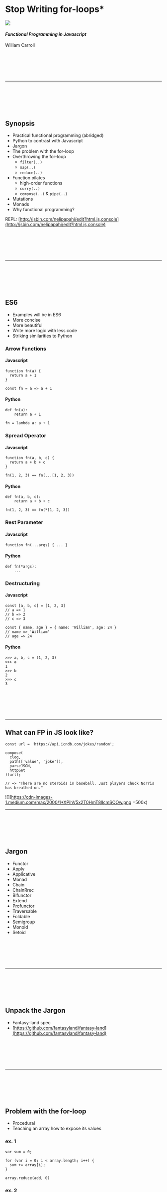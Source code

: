 &nbsp;

&nbsp;

&nbsp;

# Stop Writing for-loops*
![](https://cdn-images-1.medium.com/max/1280/1*eXtcDA7zohLE8GGm0W1UYQ.png)

#### _Functional Programming in Javascript_

William Carroll

&nbsp;

&nbsp;

&nbsp;

---
&nbsp;

&nbsp;

&nbsp;


## Synopsis
* Practical functional programming (abridged)
* Python to contrast with Javascript
* Jargon
* The problem with the for-loop
* Overthrowing the for-loop
	* `filter(..)`
	* `map(..)`
	* `reduce(..)`
* Function pilates
	* high-order functions
	* `curry(..)`
	* `compose(..)` & `pipe(..)`
* Mutations
* Monads
* Why functional programming?

REPL: [http://jsbin.com/nelipapahi/edit?html,js,console](http://jsbin.com/nelipapahi/edit?html,js,console)


&nbsp;

&nbsp;

&nbsp;

---
&nbsp;

&nbsp;

&nbsp;

## ES6
* Examples will be in ES6
* More concise
* More beautiful
* Write more logic with less code
* Striking similarities to Python


### Arrow Functions

#### Javascript

```
function fn(a) {
  return a + 1
}

const fn = a => a + 1
```

#### Python

```
def fn(a):
	return a + 1

fn = lambda a: a + 1
```


### Spread Operator

#### Javascript

```
function fn(a, b, c) {
  return a + b + c
}

fn(1, 2, 3) == fn(...[1, 2, 3])
```

#### Python

```
def fn(a, b, c):
	return a + b + c

fn(1, 2, 3) == fn(*[1, 2, 3])
```

### Rest Parameter

#### Javascript

```
function fn(...args) { ... }
```

#### Python	

```
def fn(*args):
	...
```


### Destructuring

#### Javascript

```
const [a, b, c] = [1, 2, 3]
// a => 1
// b => 2
// c => 3

const { name, age } = { name: 'William', age: 24 }
// name => 'William'
// age => 24
```

#### Python

```
>>> a, b, c = (1, 2, 3)
>>> a
1
>>> b
2
>>> c
3
```


&nbsp;

&nbsp;

&nbsp;

---

## What can FP in JS look like?

```
const url = 'https://api.icndb.com/jokes/random';

compose(
  clog,
  path(['value', 'joke']),
  parseJSON,
  httpGet
)(url);

// => "There are no steroids in baseball. Just players Chuck Norris has breathed on."
```

![](https://cdn-images-1.medium.com/max/2000/1*XPIhV5x2T0HmT8lIcmSOOw.png =500x)

---
&nbsp;

&nbsp;

&nbsp;


## Jargon

* Functor
* Apply
* Applicative
* Monad
* Chain
* ChainRrec
* Bifunctor
* Extend
* Profunctor
* Traversable
* Foldable
* Semigroup
* Monoid
* Setoid

&nbsp;

&nbsp;

&nbsp;

---
&nbsp;

&nbsp;

&nbsp;


## Unpack the Jargon

* Fantasy-land spec
* [https://github.com/fantasyland/fantasy-land](https://github.com/fantasyland/fantasy-land)


&nbsp;

&nbsp;

&nbsp;

---
&nbsp;

&nbsp;

&nbsp;



## Problem with the for-loop

* Procedural
* Teaching an array how to expose its values

### ex. 1
```
var sum = 0;

for (var i = 0; i < array.length; i++) {
  sum += array[i];
}
```

```
array.reduce(add, 0)
```

### ex. 2
```
var newArray = [];

for (var i = 0; i < array.length; i++) {
  var value = array[i];
  
  if (value % 2 == 0) {
    newArray.push(value);
  }
}
```

```
array.filter(isEven)
```

### ex. 3
```
for (var i = 0; i < array.length; i++) {
  array[i] = array[i] * 2;
}
```

```
array.map(mult(2))
```



&nbsp;

&nbsp;

&nbsp;

---
&nbsp;

&nbsp;

&nbsp;




## Overthrowing the for-loop

### filter(..)

* Inputs: array and predicate
* Outputs: new array

```
filter(predicate, array)
```

```
const predicate = (element, index, array) => { ... }
```

```
[1, null, 3, 4, null].filter((element, index, array) => element !== null)
// => [1, 3, 4]
```


### map(..)

* Inputs: array and iterator
* Outputs: new array (same no. of values as original)

```
map(iterator, array)
```

```
const iterator = (element, index, array) => { ... }
```

```
[1, 2, 3, 4].map((element, index, array) => element * 2)
// => [2, 4, 6, 8]
```

### NOTE: array (et al) comprehensions

```
>>> xs = [1, None, 3, 4]
>>> [x * 2 for x in xs if x != None]
[2, 6, 8]
```

```
>>> d = {'a': 1, 'b': 2, 'c': 3, 'd': None}
>>> dict((k, v * 2) for k, v in d.iteritems() if v != None)
{'a': 2, 'b': 4, 'c': 6}
```

* python removed `reduce(..)` in Python3


### reduce(..)

* Inputs: array and reducer
* Outputs: new any

```
reduce(reducer, initialValue, array)
```


```
const reducer = (accumulator, element, index, array) => { ... }
```


##### Array -> Object

```
const rToO = array => array.reduce((object, el, i) => 
  Object.assign(object, {[i]: el}), {})
```

```
rToO(['red', 'green', 'blue'])
// => {0: 'red', 1: 'green', 2: 'blue'}
```

##### Object -> Array

```
const oToR = object => Object.keys(object).reduce(
  (array, k) => array.concat(object[k]), []);
```

```
oToR({a: 2, b: 4, c: 6, d: 8});
// => [2, 4, 6, 8]
```


&nbsp;

&nbsp;

&nbsp;

---

&nbsp;

&nbsp;

&nbsp;

## Function Pilates

### Decorators

#### memoize(..) and lru_cache(..)

```
fib(1000)

// versus

fib(10000)
```

#### throttle(..) and debounce(..)

```
document.addEventListener('scroll', throttle(scrollHandler))
```




### Currying

* function arity
* allows for great composability

```
const add = a => b => c => a + b + c
```

```
add(1)(2)(3)
// => 6

add(1, 2, 3)
// => 6
```


#### Implementation

```
const curry = fn => {
  const parmsNeeded = fn.length
  let parmsReceived = []

  return function ref(...args) {
    if (parmsReceived.length + args.length >= parmsNeeded) {
      return fn(...parmsReceived, ...args)
    }
    parmsReceived = [...parmsReceived, ...args]
    
    return ref
  }
}
```

### compose(..)

> “There are only two hard parts of Computer Science: cache invalidation and naming things.” — Martin Fowler


```
compose(
  x => x + 5
  x => x * 2,
  x => -x,
)(10);
// => -15
```

### Point-free?

```
compose(
  add(5)   // <- curried
  mult(2), // <- curried
  negate,
)(10);
// => -15
```

### Bash

```
$ find . -type f -name '*.js' | xargs cat | wc -l
```


### With higher-order functions

```
const fn = compose(
  reduce(add, 0),
  map(divide(_, 2)),
  filter(isEven)
);

fn([11, 40, 21, 2, 14, 16]);
// => 36
```

### Debugging

```
const clog = (...args) => console.log(...args)
```

```
const fn = compose(
  clog,              // 36
  reduce(add, 0),
  clog,              // [20, 1, 7, 8]
  map(divide(_, 2)),
  clog,              // [40, 2, 14, 16]
  filter(isEven)
);
```


### Implementation

```
const pipe = (...fns) => (...args) =>
  fns.slice(1).reduce(
    (result, fn) => fn(result), fns[0](...args))
```

### Why compose?
* It's declarative
* Stop naming things
* Using commonly understood point-free functions reduces developers' congitive load



&nbsp;

&nbsp;

&nbsp;

---
&nbsp;

&nbsp;

&nbsp;



## Monads (lite)

* Monads are burritos
* Async monad (aka Promise)
* Maybe monad (does null checking for free)
* common interface
* How do you "lift" the value out?
* 2 options...

#### Identity Monad

```
function IMonad(value) {
  this.value = value
}

IMonad.prototype.pprint = function() {
  console.log(this.value)
}

IMonad.prototype.map = function(fn) {
  return new IMonad(fn(this.value))
}
```


#### Maybe Monad
```
function MaybeMonad(value) {
  this.value = value
}

MaybeMonad.prototype.pprint = function() {
  console.log(this.value)
}

MaybeMonad.prototype.map = function(fn) {
  if (this.value) {
    return new MaybeMonad(fn(this.value))
  }
  return this
}
```

#### Error Monad
```
function ErrorMonad(value) {
  this.value = value
}

ErrorMonad.prototype.pprint = function() {
  console.log(this.value)
}

ErrorMonad.prototype.map = function(fn) {
  try {
    return new ErrorMonad(fn(this.value))
  }
  catch (err) {
    console.error(err)
    return new ErrorMonad(this.value)
  }
}
```

#### Promises
```javascript
// Async simulation
const doSomething = () => new Promise((resolve, reject) => {
  const payload = {
    data: 'I am the payload'
  }
  
  setTimeout(() => resolve(payload), 3000)
})
```

```
// Option 1

doSomething()
.then(value => console.log(value))
// => {data: 'I am the payload'}


// Option 2

async function fn() {
  const value = await doSomething()
  
  console.log(value)
  // => {data: 'I am the payload'}
}
```

## Mutations

* Why are functional programmers obsessed with mutations?
* Programs can be reduced to three basic things:
	* inputs
	* outputs
	* side effects
* If we place a constraint on ourselves we may be more productive as a result.
* FP concepts as a framework
* Redux
* Time-travelling
* Elm architecture


&nbsp;

&nbsp;

&nbsp;

---
&nbsp;

&nbsp;

&nbsp;


## Why the Asterisk?
* for...of loop
* Arrays
* Data types that define a Symbol.iterator
* Don't have to write the logic to "lift" the values
* The data types themselves define how to "lift" their own values

## Making an Object a functor in JS

```
// Non-mutative (good)
const mappify = objLiteral => {
  const newObjLiteral = Object.assign({}, objLiteral)

  const map = iterator =>
    Object.keys(objLiteral).reduce((result, k) => {
      result[k] = iterator(objLiteral[k], k, objLiteral)
      return result
    }, {})

  Object.defineProperty(newObjLiteral, 'map', {
    value: map,
    configurable: true,
    enumerable: false,
    writeable: true
  })

  return newObjLiteral
}

```

```

// Non-mutative (good)
const iteraterify = objLiteral => {
  const proto = Object.assign({}, Object.prototype)
  
  function* values() {
    for (const k of Object.keys(objLiteral)) {
      yield [k, objLiteral[k]]
    }
  };

  proto[Symbol.iterator] = values

  return Object.create(proto)
}
```



### Arrays

```
for (const x of [1, 2, 3]) { ... }
```

### Generators

```
function* createSequenceGenerator() {
  yield 1
  yield 2
  yield 3
}

const seqGen = createSequenceGenerator()

for (const x of seqGen) { ... }
```

### Objects?

```
Natively: Nope.
```

```
const me = {
  name: 'William',
  age: 24,
  city: 'New York'
}

for (const [k, v] of iteraterify(me)) {
  console.log(k, v)
}
```


&nbsp;

&nbsp;

&nbsp;

---
&nbsp;

&nbsp;

&nbsp;

## Challenge

* Create a function, `add(..)` that passes these tests.


```
/* -- binary -- */
add(1, 2) == 3
// => true

add(1)(2) == 3
// => true


/* -- ternary -- */
add(1, 2, 3) == 6
// => true

add(1)(2)(3) == 6
// => true

add(1, 2)(3) == 6
// => true

add(1)(2, 3) == 6
// => true


/* -- 4-ary -- */
add(1, 2, 3, 4) == 10
// => true

add(1, 2, 3)(4) == 10
// => true

add(1, 2)(3, 4) == 10
// => true

add(1)(2, 3, 4) == 10
// => true
```
